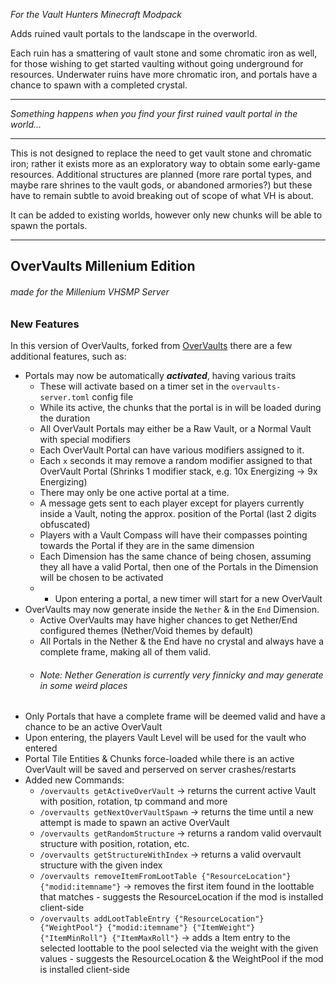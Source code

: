 *For the Vault Hunters Minecraft Modpack*

Adds ruined vault portals to the landscape in the overworld.

Each ruin has a smattering of vault stone and some chromatic iron as well, for those wishing to get started vaulting without going underground for resources.
Underwater ruins have more chromatic iron, and portals have a chance to spawn with a completed crystal.

-----------

*Something happens when you find your first ruined vault portal in the world...*

-----------

This is not designed to replace the need to get vault stone and chromatic iron; rather it exists more as an exploratory way to obtain some early-game resources.
Additional structures are planned (more rare portal types, and maybe rare shrines to the vault gods, or abandoned armories?)  but these have to remain subtle to avoid breaking out of scope of what VH is about.

It can be added to existing worlds, however only new chunks will be able to spawn the portals. 

-----------
## OverVaults Millenium Edition
###### *made for the Millenium VHSMP Server*

### New Features
In this version of OverVaults, forked from [OverVaults](https://github.com/IridiumIO/OverVaults) there are a few additional features, such as:

* Portals may now be automatically ***activated***, having various traits
    * These will activate based on a timer set in the `overvaults-server.toml` config file
    * While its active, the chunks that the portal is in will be loaded during the duration
    * All OverVault Portals may either be a Raw Vault, or a Normal Vault with special modifiers
    * Each OverVault Portal can have various modifiers assigned to it.
    * Each `x` seconds it may remove a random modifier assigned to that OverVault Portal (Shrinks 1 modifier stack, e.g. 10x Energizing -> 9x Energizing)
    * There may only be one active portal at a time.
    * A message gets sent to each player except for players currently inside a Vault, noting the approx. position of the Portal (last 2 digits obfuscated)
    * Players with a Vault Compass will have their compasses pointing towards the Portal if they are in the same dimension
    * Each Dimension has the same chance of being chosen, assuming they all have a valid Portal, then one of the Portals in the Dimension will be chosen to be activated
    * * Upon entering a portal, a new timer will start for a new OverVault
* OverVaults may now generate inside the `Nether` & in the `End` Dimension.
    * Active OverVaults may have higher chances to get Nether/End configured themes (Nether/Void themes by default)
    * All Portals in the Nether & the End have no crystal and always have a complete frame, making all of them valid.
    * ###### _Note: Nether Generation is currently very finnicky and may generate in some weird places_ 
* Only Portals that have a complete frame will be deemed valid and have a chance to be an active OverVault
* Upon entering, the players Vault Level will be used for the vault who entered
* Portal Tile Entities & Chunks force-loaded while there is an active OverVault will be saved and perserved on server crashes/restarts
* Added new Commands:
    * `/overvaults getActiveOverVault` -> returns the current active Vault with position, rotation, tp command and more
    * `/overvaults getNextOverVaultSpawn` -> returns the time until a new attempt is made to spawn an active OverVault
    * `/overvaults getRandomStructure` -> returns a random valid overvault structure with position, rotation, etc.
    * `/overvaults getStructureWithIndex` -> returns a valid overvault structure with the given index
    * `/overvaults removeItemFromLootTable {"ResourceLocation"} {"modid:itemname"}` -> removes the first item found in the loottable that matches - suggests the ResourceLocation if the mod is installed client-side
    * `/overvaults addLootTableEntry {"ResourceLocation"} {"WeightPool"} {"modid:itemname"} {"ItemWeight"} {"ItemMinRoll"} {"ItemMaxRoll"}` -> adds a Item entry to the selected loottable to the pool selected via the weight with the given values - suggests the ResourceLocation & the WeightPool if the mod is installed client-side 

